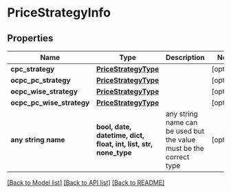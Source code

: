 # PriceStrategyInfo


## Properties
Name | Type | Description | Notes
------------ | ------------- | ------------- | -------------
**cpc_strategy** | [**PriceStrategyType**](PriceStrategyType.md) |  | [optional] 
**ocpc_pc_strategy** | [**PriceStrategyType**](PriceStrategyType.md) |  | [optional] 
**ocpc_wise_strategy** | [**PriceStrategyType**](PriceStrategyType.md) |  | [optional] 
**ocpc_pc_wise_strategy** | [**PriceStrategyType**](PriceStrategyType.md) |  | [optional] 
**any string name** | **bool, date, datetime, dict, float, int, list, str, none_type** | any string name can be used but the value must be the correct type | [optional]

[[Back to Model list]](../README.md#documentation-for-models) [[Back to API list]](../README.md#documentation-for-api-endpoints) [[Back to README]](../README.md)


